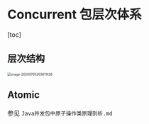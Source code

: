 # Concurrent 包层次体系

[toc]

## 层次结构

<img src="D:\data\notes\notes\java\并发\Concurrent 包\image-20200705203611426.png" alt="image-20200705203611426" style="zoom:50%;" />

## Atomic

参见 `Java并发包中原子操作类原理剖析.md`